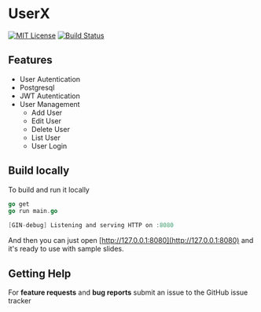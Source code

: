 
# UserX


[![MIT License](https://img.shields.io/badge/License-MIT-green.svg)](https://choosealicense.com/licenses/mit/)
[![Build Status](https://travis-ci.org/msoedov/hacker-slides.svg?branch=master)](https://travis-ci.org/msoedov/hacker-slides)



## Features

- User Autentication
- Postgresql
- JWT Autentication
- User Management
    - Add User
    - Edit User
    - Delete User
    - List User
    - User Login


Build locally
----
To build and run it locally
```go
go get
go run main.go

[GIN-debug] Listening and serving HTTP on :8080
```

And then you can just open [http://127.0.0.1:8080](http://127.0.0.1:8080) and it's ready to use with sample slides.


Getting Help
------------

For **feature requests** and **bug reports**  submit an issue
to the GitHub issue tracker
